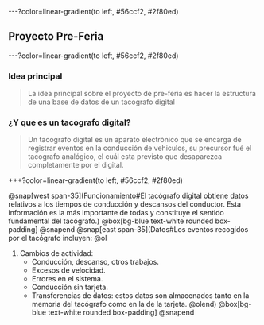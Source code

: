 ---?color=linear-gradient(to left, #56ccf2, #2f80ed)
## Proyecto Pre-Feria

---?color=linear-gradient(to left, #56ccf2, #2f80ed)

### Idea principal

> La idea principal sobre el proyecto de pre-feria es hacer la estructura de una base de datos de un tacografo digital

### ¿Y que es un tacografo digital?

> Un tacografo digital es un aparato electrónico que se encarga de registrar eventos en la conducción de vehiculos, su precursor fué el tacografo analógico, el cuál esta previsto que desaparezca completamente por el digital.

+++?color=linear-gradient(to left, #56ccf2, #2f80ed)

@snap[west span-35](Funcionamiento#El tacógrafo digital obtiene datos relativos a los tiempos de conducción y descansos del conductor. Esta información es la más importante de todas y constituye el sentido fundamental del tacógrafo.)
@box[bg-blue text-white rounded box-padding]
@snapend
@snap[east span-35](Datos#Los eventos recogidos por el tacógrafo incluyen:
@ol
1. Cambios de actividad:
    * Conducción, descanso, otros trabajos.
    * Excesos de velocidad.
    * Errores en el sistema.
    * Conducción sin tarjeta.
    * Transferencias de datos: estos datos son almacenados tanto en la memoria del tacógrafo como en la de la tarjeta.
@olend)
@box[bg-blue text-white rounded box-padding]
@snapend